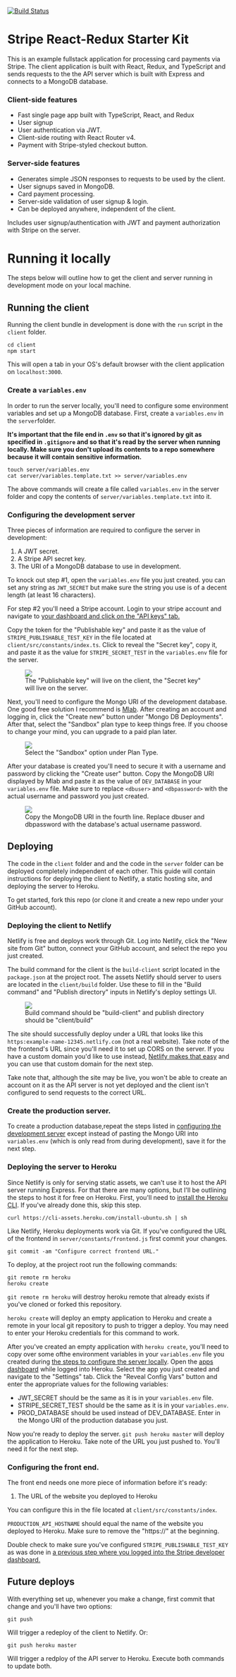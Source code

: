 [![Build Status](https://travis-ci.org/Anveio/stripe-react-fullstack.svg?branch=master)](https://travis-ci.org/Anveio/stripe-react-fullstack)

# Stripe React-Redux Starter Kit

This is an example fullstack application for processing card payments via Stripe. The client application is built with React, Redux, and TypeScript and sends requests to the the API server which is built with Express and connects to a MongoDB database.

### Client-side features

- Fast single page app built with TypeScript, React, and Redux
- User signup
- User authentication via JWT.
- Client-side routing with React Router v4.
- Payment with Stripe-styled checkout button.

### Server-side features

- Generates simple JSON responses to requests to be used by the client.
- User signups saved in MongoDB.
- Card payment processing.
- Server-side validation of user signup & login.
- Can be deployed anywhere, independent of the client.

Includes user signup/authentication with JWT and payment authorization with Stripe on the server.

# Running it locally

The steps below will outline how to get the client and server running in development mode on your local machine.

## Running the client

Running the client bundle in development is done with the `run` script in the `client` folder.

```shell
cd client
npm start
```

This will open a tab in your OS's default browser with the client application on `localhost:3000`.

### Create a `variables.env`

In order to run the server locally, you'll need to configure some environment variables and set up a MongoDB database. First, create a `variables.env` in the `server`folder.

**It's important that the file end in `.env` so that it's ignored by git as specified in `.gitignore` and so that it's read by the server when running locally. Make sure you don't upload its contents to a repo somewhere because it will contain sensitive information.**

```shell
touch server/variables.env
cat server/variables.template.txt >> server/variables.env
```

The above commands will create a file called `variables.env` in the server folder and copy the contents of `server/variables.template.txt` into it.

### Configuring the development server

Three pieces of information are required to configure the server in development:

1.  A JWT secret.
2.  A Stripe API secret key.
3.  The URI of a MongoDB database to use in development.

To knock out step #1, open the `variables.env` file you just created. you can set any string as `JWT_SECRET` but make sure the string you use is of a decent length (at least 16 characters).

For step #2 you'll need a Stripe account. Login to your stripe account and navigate to [your dashboard and click on the "API keys" tab.](https://dashboard.stripe.com/account/apikeys)

Copy the token for the "Publishable key" and paste it as the value of `STRIPE_PUBLISHABLE_TEST_KEY` in the file located at `client/src/constants/index.ts`. Click to reveal the "Secret key", copy it, and paste it as the value for `STRIPE_SECRET_TEST` in the `variables.env` file for the server.

<figure>
<img src="https://i.imgur.com/ABGHIUP.png">
<figcaption>The "Publishable key" will live on the client, the "Secret key" will live on the server.</figcaption>
</figure>

Next, you'll need to configure the Mongo URI of the development database. One good free solution I recommend is [Mlab](https://mlab.com/home). After creating an account and logging in, click the "Create new" button under "Mongo DB Deployments". After that, select the "Sandbox" plan type to keep things free. If you choose to change your mind, you can upgrade to a paid plan later.

<figure>
<img src="https://i.imgur.com/tfCM5Lx.png">
<figcaption>Select the "Sandbox" option under Plan Type.</figcaption>
</figure>

After your database is created you'll need to secure it with a username and password by clicking the "Create user" button. Copy the MongoDB URI displayed by Mlab and paste it as the value of `DEV_DATABASE` in your `variables.env` file. Make sure to replace `<dbuser>` and `<dbpassword>` with the actual username and password you just created.

<figure>
<img src="https://i.imgur.com/yTlLgl7.png">
<figcaption>Copy the MongoDB URI in the fourth line. Replace dbuser and dbpassword with the database's actual username password.</figcaption>
</figure>

## Deploying

The code in the `client` folder and and the code in the `server` folder can be deployed completely independent of each other. This guide will contain instructions for deploying the client to Netlify, a static hosting site, and deploying the server to Heroku.

To get started, fork this repo (or clone it and create a new repo under your GitHub account).

### Deploying the client to Netlify

Netlify is free and deploys work through Git. Log into Netlify, click the "New site from Git" button, connect your GitHub account, and select the repo you just created.

The build command for the client is the `build-client` script located in the `package.json` at the project root. The assets Netlify should server to users are located in the `client/build` folder. Use these to fill in the "Build command" and "Publish directory" inputs in Netlify's deploy settings UI.

<figure>
<img src="https://i.imgur.com/KYunrA5.png">
<figcaption>Build command should be "build-client" and publish directory should be "client/build" </figcaption>
</figure>

The site should successfully deploy under a URL that looks like this `https:example-name-12345.netlify.com` (not a real website). Take note of the the frontend's URL since you'll need it to set up CORS on the server. If you have a custom domain you'd like to use instead, [Netlify makes that easy](https://www.netlify.com/docs/custom-domains/) and you can use that custom domain for the next step.

Take note that, although the site may be live, you won't be able to create an account on it as the API server is not yet deployed and the client isn't configured to send requests to the correct URL.

### Create the production server.

To create a production database,repeat the steps listed in <a href="#configuring-the-development-server">configuring the development server</a> except instead of pasting the Mongo URI into `variables.env` (which is only read from during development), save it for the next step.

### Deploying the server to Heroku

Since Netlify is only for serving static assets, we can't use it to host the API server running Express. For that there are many options, but I'll be outlining the steps to host it for free on Heroku. First, you'll need to [install the Heroku CLI](https://devcenter.heroku.com/articles/heroku-cli#standalone-installation). If you've already done this, skip this step.

```shell
curl https://cli-assets.heroku.com/install-ubuntu.sh | sh
```

Like Netlify, Heroku deployments work via Git. If you've configured the URL of the frontend in `server/constants/frontend.js` first commit your changes.

```shell
git commit -am "Configure correct frontend URL."
```

To deploy, at the project root run the following commands:

```shell
git remote rm heroku
heroku create
```

`git remote rm heroku` will destroy heroku remote that already exists if you've cloned or forked this repository.

`heroku create` will deploy an empty application to Heroku and create a remote in your local git repository to push to trigger a deploy. You may need to enter your Heroku credentials for this command to work.

After you've created an empty application with `heroku create`, you'll need to copy over some ofthe environment variables in your `variables.env` file you created during <a href="#configuring-the-production-server">the steps to configure the server locally</a>. Open the [apps dashboard](https://dashboard.heroku.com/apps) while logged into Heroku. Select the app you just created and navigate to the "Settings" tab. Click the "Reveal Config Vars" button and enter the appropriate values for the following variables:

- JWT_SECRET should be the same as it is in your `variables.env` file.
- STRIPE_SECRET_TEST should be the same as it is in your `variables.env`.
- PROD_DATABASE should be used instead of DEV_DATABASE. Enter in the Mongo URI of the production database you just.

Now you're ready to deploy the server. `git push heroku master` will deploy the application to Heroku. Take note of the URL you just pushed to. You'll need it for the next step.

### Configuring the front end.

The front end needs one more piece of information before it's ready:

1.  The URL of the website you deployed to Heroku

You can configure this in the file located at `client/src/constants/index`.

`PRODUCTION_API_HOSTNAME` should equal the name of the website you deployed to Heroku. Make sure to remove the "https://" at the beginning.

Double check to make sure you've configured `STRIPE_PUBLISHABLE_TEST_KEY` as was done in <a href="#configuring-the-production-server">a previous step where you logged into the Stripe developer dashboard.</a>

## Future deploys

With everything set up, whenever you make a change, first commit that change and you'll have two options:

`git push`

Will trigger a redeploy of the client to Netlify. Or:

`git push heroku master`

Will trigger a redploy of the API server to Heroku. Execute both commands to update both.
